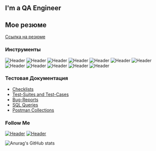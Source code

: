 ## I'm a QA Engineer
## Мое резюме
[Ссылка на резюме](https://drive.google.com/file/d/1DWjrrjqFidXbvOfna5_io5bwJbK9P2K5/view?usp=sharing)

### Инструменты
![Header](https://img.shields.io/badge/Jira-090909?style=for-the-badge&logo=jira&logoColor=136be1)
![Header](https://img.shields.io/badge/Postman-090909?style=for-the-badge&logo=postman&logoColor=f76935)
![Header](https://img.shields.io/badge/Swagger-090909?style=for-the-badge&logo=swagger&logoColor=7ede2b)
![Header](https://img.shields.io/badge/Github-090909?style=for-the-badge&logo=github&logoColor=8cc4d7)
![Header](https://img.shields.io/badge/MySQL-090909?style=for-the-badge&logo=mysql&logoColor=00618a)
![Header](https://img.shields.io/badge/DevTools-090909?style=for-the-badge&logo=googlechrome&logoColor=2674f2)
![Header](https://img.shields.io/badge/AndroidStudio-090909?style=for-the-badge&logo=androidstudio&logoColor=3ad07d)
![Header](https://img.shields.io/badge/TestRail-090909?style=for-the-badge&logo=&logoColor=71b556)
![Header](https://img.shields.io/badge/Fiddler-090909?style=for-the-badge&logo=fiddler&logoColor=8cc4d7)
![Header](https://img.shields.io/badge/CharlesProxy-090909?style=for-the-badge&logo=charlesproxy&logoColor=8cc4d7)
![Header](https://img.shields.io/badge/HTML-090909?style=for-the-badge&logo=html&logoColor=8cc4d7)
![Header](https://img.shields.io/badge/CSS-090909?style=for-the-badge&logo=css&logoColor=8cc4d7)

### Тестовая Документация

- [Checklists](https://github.com/artichokeee/checklist)
- [Test-Suites and Test-Cases](https://github.com/artichokeee/test-cases)
- [Bug-Reports](https://github.com/artichokeee/bug-reports)
- [SQL Queries](https://github.com/artichokeee/SQL)
- [Postman Collections](https://github.com/artichokeee/postman)

### Follow Me
[![Header](https://img.shields.io/badge/Instagram-090909?style=for-the-badge&logo=instagram&logoColor=9939a3)](https://instagram.com/23lil_ya23/)
[![Header](https://img.shields.io/badge/Telegram-090909?style=for-the-badge&logo=telegram&logoColor=31a5db)](https://t.me/lil_ya23)


![Anurag's GitHub stats](https://github-readme-stats.vercel.app/api?username=IlyaChikinev&show_icons=true&theme=radical)
